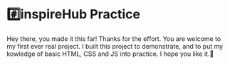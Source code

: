 # #️⃣inspireHub Practice

Hey there, you made it this far! Thanks for the effort.
You are welcome to my first ever real project. I built this project to demonstrate, and to put my kowledge of basic HTML, CSS and JS into practice.
I hope you like it.🤗